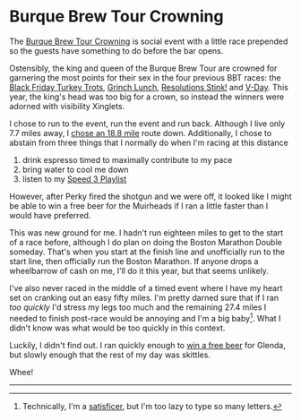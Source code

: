 # Burque Brew Tour Crowning

The [Burque Brew Tour
Crowning](https://www.facebook.com/events/1307112846691234) is social event
with a little race prepended so the guests have something to do before the
bar opens.

Ostensibly, the king and queen of the Burque Brew Tour are crowned for
garnering the most points for their sex in the four previous BBT
races: the [Black Friday Turkey Trots](../2022/black_friday.md),
[Grinch Lunch](../2022/grinch_lunch.md), [Resolutions
Stink!](resolutions-stink.md) and [V-Day](v-day.md).  This year, the king's
head was too big for a crown, so instead the winners were adorned with
visibility Xinglets.

I chose to run to the event, run the event and run back. Although I
live only 7.7 miles away, I [chose an 18.8 mile](academy-of-pain.md)
route down.  Additionally, I chose to abstain from three things that I
normally do when I'm racing at this distance

1. drink espresso timed to maximally contribute to my pace
2. bring water to cool me down
3. listen to my [Speed 3 Playlist](https://www.youtube.com/playlist?list=PLiHB06ix3lYik1aF8qZpFQN3A1QAtzTFu)

However, after Perky fired the shotgun and we were off, it looked like
I might be able to win a free beer for the Muirheads if I ran a little
faster than I would have preferred.

This was new ground for me.  I hadn't run eighteen miles to get to the
start of a race before, although I do plan on doing the Boston Marathon
Double someday.  That's when you start at the finish line and
unofficially run to the start line, then officially run the Boston
Marathon.  If anyone drops a wheelbarrow of cash on me, I'll do it
this year, but that seems unlikely.

I've also never raced in the middle of a timed event where I have my
heart set on cranking out an easy fifty miles. I'm pretty darned sure
that if I ran _too quickly_ I'd stress my legs too much and the
remaining 27.4 miles I needed to finish post-race would be annoying
and I'm a big baby[^1].  What I didn't know was what would be too
quickly in this context.

Luckily, I didn't find out. I ran quickly enough to [win a free
beer](https://www.webscorer.com/racedetails?raceid=309537&did=376999&gender=M)
for Glenda, but slowly enough that the rest of my day was skittles.

Whee!

<hr/>

[^1]: Technically, I'm a
[satisficer](https://en.wikipedia.org/wiki/Satisficing), but I'm too lazy to
type so many letters.

